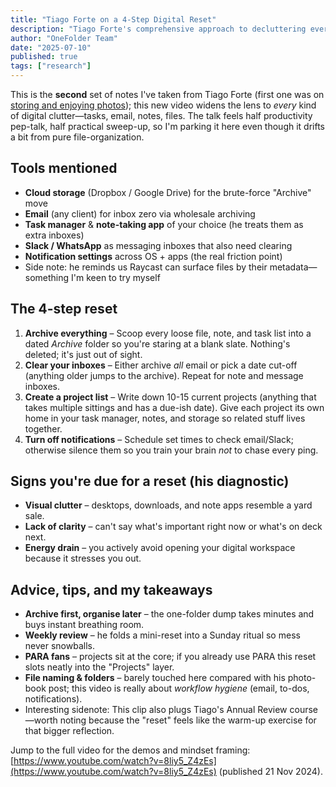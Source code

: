 ```yaml
---
title: "Tiago Forte on a 4-Step Digital Reset"
description: "Tiago Forte's comprehensive approach to decluttering every kind of digital workspace—tasks, email, notes, files—through a practical 4-step reset process."
author: "OneFolder Team"
date: "2025-07-10"
published: true
tags: ["research"]
---
```


<script>
  import YoutubeEmbeddedVideo from '$lib/components/YoutubeEmbeddedVideo.svelte'
</script>

<YoutubeEmbeddedVideo src="https://www.youtube.com/embed/8liy5_Z4zEs" title="Tiago Forte - How to Reset Your Digital Life in 4 Steps" />

This is the **second** set of notes I've taken from Tiago Forte (first one was on [storing and enjoying photos](/blog/2025-07-09-forte-labs-on-organizing-digital-photos)); this new video widens the lens to _every_ kind of digital clutter—tasks, email, notes, files. The talk feels half productivity pep-talk, half practical sweep-up, so I'm parking it here even though it drifts a bit from pure file-organization.

## Tools mentioned

- **Cloud storage** (Dropbox / Google Drive) for the brute-force "Archive" move
- **Email** (any client) for inbox zero via wholesale archiving
- **Task manager** & **note-taking app** of your choice (he treats them as extra inboxes)
- **Slack / WhatsApp** as messaging inboxes that also need clearing
- **Notification settings** across OS + apps (the real friction point)
- Side note: he reminds us Raycast can surface files by their metadata—something I'm keen to try myself

## The 4-step reset

1. **Archive everything** – Scoop every loose file, note, and task list into a dated _Archive_ folder so you're staring at a blank slate. Nothing's deleted; it's just out of sight.
2. **Clear your inboxes** – Either archive _all_ email or pick a date cut-off (anything older jumps to the archive). Repeat for note and message inboxes.
3. **Create a project list** – Write down 10-15 current projects (anything that takes multiple sittings and has a due-ish date). Give each project its own home in your task manager, notes, and storage so related stuff lives together.
4. **Turn off notifications** – Schedule set times to check email/Slack; otherwise silence them so you train your brain _not_ to chase every ping.

## Signs you're due for a reset (his diagnostic)

- **Visual clutter** – desktops, downloads, and note apps resemble a yard sale.
- **Lack of clarity** – can't say what's important right now or what's on deck next.
- **Energy drain** – you actively avoid opening your digital workspace because it stresses you out.

## Advice, tips, and my takeaways

- **Archive first, organise later** – the one-folder dump takes minutes and buys instant breathing room.
- **Weekly review** – he folds a mini-reset into a Sunday ritual so mess never snowballs.
- **PARA fans** – projects sit at the core; if you already use PARA this reset slots neatly into the "Projects" layer.
- **File naming & folders** – barely touched here compared with his photo-book post; this video is really about _workflow hygiene_ (email, to-dos, notifications).
- Interesting sidenote: This clip also plugs Tiago's Annual Review course—worth noting because the "reset" feels like the warm-up exercise for that bigger reflection.

Jump to the full video for the demos and mindset framing: [https://www.youtube.com/watch?v=8liy5_Z4zEs](https://www.youtube.com/watch?v=8liy5_Z4zEs) (published 21 Nov 2024).
